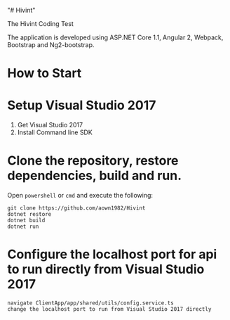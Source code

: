 "# Hivint" 

The Hivint Coding Test

The application is developed using ASP.NET Core 1.1, Angular 2, Webpack, Bootstrap and Ng2-bootstrap.

# How to Start

# Setup Visual Studio 2017
1. Get Visual Studio 2017
2. Install Command line SDK

# Clone the repository, restore dependencies, build and run.
Open `powershell` or `cmd` and execute the following:

    git clone https://github.com/aown1982/Hivint
    dotnet restore
    dotnet build
    dotnet run

# Configure the localhost port for api to run directly from Visual Studio 2017

    navigate ClientApp/app/shared/utils/config.service.ts
    change the localhost port to run from Visual Studio 2017 directly





